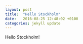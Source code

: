 ```yaml
---
layout: post
title:  "Hello Stockholm"
date:   2016-08-25 12:48:02 +0100
categories: jekyll update
---
```


Hello Stockholm!